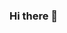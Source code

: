 ### Hi there 👋

<!--
**sohadQtaitat/sohadQtaitat** is a ✨ _special_ ✨ repository because its `README.md` (this file) appears on your GitHub profile.

<br>
<h2 align='center'><samp><strong> Hi there 👋 This is Sohad Qtaitat </strong></samp></h2> 
<p align='center'> Master Computer Science | Full Stack Software Developer | I enjoy learning new things</p>
<br/>

- 📫 How to reach me: ...
<p align='center'>
<a href="https://www.linkedin.com/in/sohad-qtaitat-5396a2185/"><img height="26" src="https://cdn4.iconfinder.com/data/icons/materia-social-free/24/038_002_linkedin_social_network_android_material-128.png"></a>&nbsp;&nbsp;&nbsp;&nbsp;<a href="https://twitter.com/qtaitat_sohad?lang=ar"><img height="26" src="https://cdn4.iconfinder.com/data/icons/ionicons/512/icon-social-twitter-128.png" alt=""></a>&nbsp;&nbsp;&nbsp;&nbsp;<a href="https://www.instagram.com/suhad_qtaitat/"><img height="26" src="https://cdn4.iconfinder.com/data/icons/picons-social/57/38-instagram-2-256.png" alt=""></a>&nbsp;&nbsp;&nbsp;&nbsp;
<a href="mailto:qtaitat3@gmail.com"><img height="22" src="https://raw.githubusercontent.com/AntonioFalcao/AntonioFalcao/master/img/mail.png?raw=true" alt=""></a>
</p>
<br><br>

